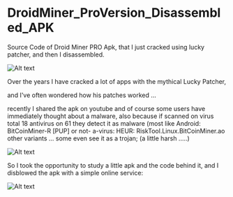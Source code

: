 # DroidMiner_ProVersion_Disassembled_APK
Source Code of Droid Miner PRO Apk, that I just cracked using lucky patcher, and then I disassembled.

![Alt text](https://raw.githubusercontent.com/JonnyBanana/DroidMiner_ProVersion_Disassembled_APK/master/images/com.jordanrulz.droidbtc-w130.png)

Over the years I have cracked a lot of apps with the mythical Lucky Patcher,

and I've often wondered how his patches worked ...

recently I shared the apk on youtube and of course some users have immediately thought about a malware, also because if scanned on virus total 18 antivirus on 61 they detect it as malware (most like Android: BitCoinMiner-R [PUP] or not- a-virus: HEUR: RiskTool.Linux.BitCoinMiner.ao other variants ... some even see it as a trojan; (a little harsh .....)


![Alt text](https://www.virustotal.com/it/file/2c5a8bbd71988a5b4788960e6709d9158d9a7c3b688604aeae2c7b69e4b0dd7e/analysis/1538536022/)

So I took the opportunity to study a little apk and the code behind it, and I disblowed the apk with a simple online service:

![Alt text](https://github.com/JonnyBanana/DroidMiner_ProVersion_Disassembled_APK/blob/master/images/luckypatcher.png)
